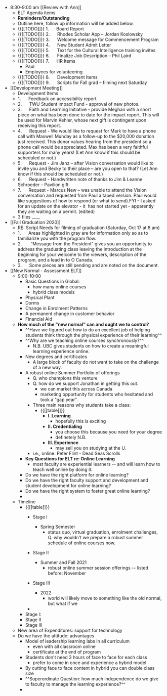 - 8:30-9:00 am [[Review with Ann]]
    - ELT Agenda items
    - **Reminders/Outstanding**
    - Outline here, follow up information will be added below.
    - {{[[TODO]]}} 1.      Board Report
    - {{[[TODO]]}} 2.      Rhodes Scholar App – Jordan Koslowsky
    - {{[[TODO]]}} 3.      Welcome message for Commencement Program
    - {{[[TODO]]}} 4.      New Student Admit Letter
    - {{[[TODO]]}} 5.      Text for the Cultural Intelligence training invites
    - {{[[TODO]]}} 6.      Finalize Job Description – Phil Laird
    - {{[[TODO]]}} 7.      HR Items
        - Paul
        - Employees for volunteering
    - {{[[TODO]]}} 8.      Development Items
    - {{[[TODO]]}} 9.      Scripts for Fall grad – filming next Saturday
- [[Development Meeting]]
    - Development Items
    - 1.      Feedback on accessibility report
    - 2.      TWU Student impact Fund - approval of new photos.
    - 3.      Faith and Learning Initiative - provide Meghan with a short piece on what has been done to date for the impact report. This will be used for Marvin Kehler, whose next gift is contingent upon receiving this report.
    - 4.      Request - We would like to request for Mark to have a phone call with Maxwell Munday as a follow-up to the $20,000 donation just received. This donor values hearing from the president so a phone call would be appreciated. Max has been a very faithful supporters for many years! (Let Ann know if this should be scheduled or not.)
    - 5.      Request - Jim Janz – after Vision conversation would like to invite you and Becky to their place – are you open to that? (Let Ann know if this should be scheduled or not.)
    - 6.      Request - Handwritten note of thanks to Jim & Leanne Schroeder – Pavilion gift
    - 7.      Request - Marcus New – was unable to attend the Vision conversation and requested from Paul a taped version. Paul would like suggestions of how to respond (or what to send).FYI - I asked for an update on the elevator - it  has not started yet - apparently they are waiting on a permit. (edited)
    - 3 files ____
- [[Fall Graduation 2020]]
    - RE: Script Needs for filming of graduation (Saturday, Oct 17 at 8 am)
    - 1.      Areas highlighted in gray are for information only so as to familiarize you with the program flow.
    - 2.       “Message from the President” gives you an opportunity to address the graduating class leaving the introduction at the beginning for your welcome to the viewers, description of the program, and a lead in to O Canada.
    - 3.      Some pieces are still pending and are noted on the document.
- [[New Normal - Assessment ELT]]
    - 9:00-10:00
        - Basic Questions in Global:
            - how many online courses
            - hybrid class models
        - Physical Plant
        - Dorms
        - Change in Enrolment Patterns
        - A permanent change in customer behavior
        - Financial Aid
    - **How much of the "new normal" can and ought we to control?**
        - ^^Have we figured out how to do an excellent job of helping students think through the physical experience of their learning^^
        - ^^Why are we teaching online courses synchronously?^^
            - N.B. UBC gives students on how to create a meaningful learning experience online.
        - New degrees and certificates
            - A large block of faculty do not want to take on the challenge of a new way. 
        - A robust online Summer Portfolio of offerings
            - Q. who champions this venture
            - Q. how do we support Jonathan in getting this out. 
                - we can market this across Canada
                - marketing opportunity for students who hesitated and took a "gap year".
            - Three main reasons why students take a class:
                - {{[[table]]}}
                    - **I. Learning**
                        - hopefully this is exciting
                    - **II. Credentialing**
                        - you choose this because you need for your degree
                        - definetely N.B.
                    - **III. Experience**
                        - may sell you on studying at the U. 
            - i.e., online: Peter Flint - Dead Seas Scrolls
        - **Key Questions for ELT re: Online Learning**
            - most faculty are experiential learners -- and will learn how to teach well online by doing it. 
        - Do we have the right platform for online learning?
        - Do we have the right faculty support and development and student development for online learning?
        - Do we have the right system to foster great online learning?
        - 
    - Timeline
        - {{[[table]]}}
            - Stage I
                - Spring Semester
                    - status quo, virtual graduation, enrolment challenges, 
Q. why wouldn't we prepare a robust summer schedule of online courses now. 

            - Stage II
                - Summer and Fall 2021
                    - robust online summer session offerings -- listed before: November 
            - Stage III
                - 2022
                    - world will likely move to something like the old normal, but what if we 
            - 
        - Stage I:
        - Stage II
        - Stage III
    - New area of Expenditures: support for technology
    - Do we have the attitude: advantages
        - Model of leadership learning labs in all curriculum
            - even with all classroom online
            - certificate at the end of program
        - Students don't need 3 hours of face to face for each class
            - prefer to come in once and experience a hybrid model
        - By cutting face to face content in hybrid you can double class size
        - ^^Superordinate Question: how much independence do we give to faculty to manage the learning experience?^^
        - 
